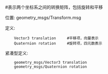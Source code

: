 #表示两个坐标系之间的转换矩阵，包括旋转和平移

位置: geometry_msgs/Transform.msg

定义: 

		Vector3 translation		#平移项，向量表示
		Quaternion rotation		#旋转项，四元数表示

紧凑型定义:

		geometry_msgs/Vector3 translation
		geometry_msgs/Quaternion rotation
